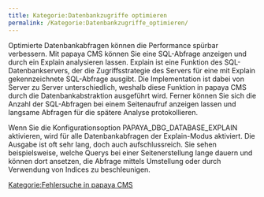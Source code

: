 ```yaml
---
title: Kategorie:Datenbankzugriffe optimieren
permalink: /Kategorie:Datenbankzugriffe_optimieren/
---
```


Optimierte Datenbankabfragen können die Performance spürbar verbessern. Mit papaya CMS können Sie eine SQL-Abfrage anzeigen und durch ein Explain analysieren lassen. Explain ist eine Funktion des SQL-Datenbankservers, der die Zugriffsstrategie des Servers für eine mit Explain gekennzeichnete SQL-Abfrage ausgibt. Die Implementation ist dabei von Server zu Server unterschiedlich, weshalb diese Funktion in papaya CMS durch die Datenbankabstraktion ausgeführt wird. Ferner können Sie sich die Anzahl der SQL-Abfragen bei einem Seitenaufruf anzeigen lassen und langsame Abfragen für die spätere Analyse protokollieren.

Wenn Sie die Konfigurationsoption PAPAYA_DBG_DATABASE_EXPLAIN aktivieren, wird für alle Datenbankabfragen der Explain-Modus aktiviert. Die Ausgabe ist oft sehr lang, doch auch aufschlussreich. Sie sehen beispielsweise, welche Querys bei einer Seitenerstellung lange dauern und können dort ansetzen, die Abfrage mittels Umstellung oder durch Verwendung von Indices zu beschleunigen.

[Kategorie:Fehlersuche in papaya CMS](/Kategorie:Fehlersuche_in_papaya_CMS "wikilink")